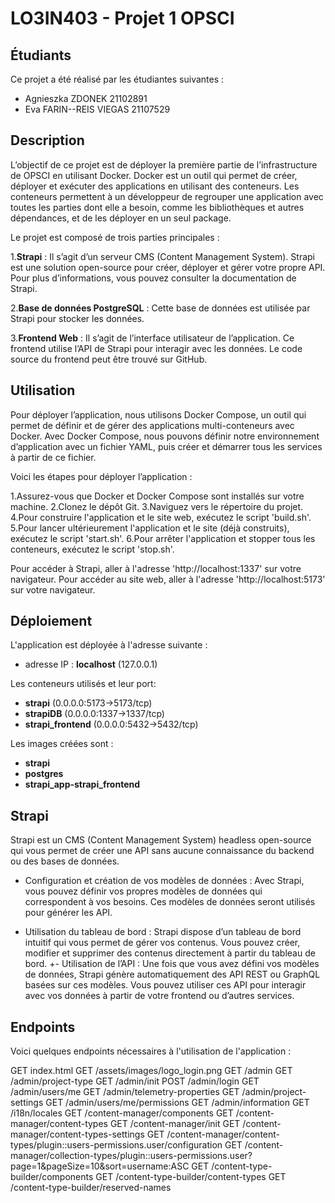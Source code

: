 # LO3IN403 - Projet 1 OPSCI

## Étudiants

Ce projet a été réalisé par les étudiantes suivantes :

- Agnieszka ZDONEK 21102891
- Eva FARIN--REIS VIEGAS 21107529


## Description

L’objectif de ce projet est de déployer la première partie de l’infrastructure de OPSCI en utilisant Docker. Docker est un outil qui permet de créer, déployer et exécuter des applications en utilisant des conteneurs. Les conteneurs permettent à un développeur de regrouper une application avec toutes les parties dont elle a besoin, comme les bibliothèques et autres dépendances, et de les déployer en un seul package.

Le projet est composé de trois parties principales :

1.**Strapi** : Il s’agit d’un serveur CMS (Content Management System). Strapi est une solution open-source pour créer, déployer et gérer votre propre API. Pour plus d’informations, vous pouvez consulter la documentation de Strapi.

2.**Base de données PostgreSQL** : Cette base de données est utilisée par Strapi pour stocker les données.

3.**Frontend Web** : Il s’agit de l’interface utilisateur de l’application. Ce frontend utilise l’API de Strapi pour interagir avec les données. Le code source du frontend peut être trouvé sur GitHub.

## Utilisation

Pour déployer l’application, nous utilisons Docker Compose, un outil qui permet de définir et de gérer des applications multi-conteneurs avec Docker. Avec Docker Compose, nous pouvons définir notre environnement d’application avec un fichier YAML, puis créer et démarrer tous les services à partir de ce fichier.

Voici les étapes pour déployer l’application :

1.Assurez-vous que Docker et Docker Compose sont installés sur votre machine.
2.Clonez le dépôt Git.
3.Naviguez vers le répertoire du projet.
4.Pour construire l'application et le site web, exécutez le script 'build.sh'.
5.Pour lancer ultérieurement l'application et le site (déjà construits), exécutez le script 'start.sh'.
6.Pour arrêter l'application et stopper tous les conteneurs, exécutez le script 'stop.sh'.

Pour accéder à Strapi, aller à l'adresse 'http://localhost:1337' sur votre navigateur.
Pour accéder au site web, aller à l'adresse 'http://localhost:5173' sur votre navigateur.

## Déploiement

L'application est déployée à l'adresse suivante :
- adresse IP : **localhost** (127.0.0.1)

Les conteneurs utilisés et leur port:
- **strapi** (0.0.0.0:5173->5173/tcp)
- **strapiDB** (0.0.0.0:1337->1337/tcp)
- **strapi_frontend** (0.0.0.0:5432->5432/tcp)

Les images créées sont :
- **strapi**
- **postgres**
- **strapi_app-strapi_frontend**

## Strapi

Strapi est un CMS (Content Management System) headless open-source qui vous permet de créer une API sans aucune connaissance du backend ou des bases de données.

- Configuration et création de vos modèles de données : Avec Strapi, vous pouvez définir vos propres modèles de données qui correspondent à vos besoins. Ces modèles de données seront utilisés pour générer les API.

- Utilisation du tableau de bord : Strapi dispose d’un tableau de bord intuitif qui vous permet de gérer vos contenus. Vous pouvez créer, modifier et supprimer des contenus directement à partir du tableau de bord.
+- Utilisation de l’API : Une fois que vous avez défini vos modèles de données, Strapi génère automatiquement des API REST ou GraphQL basées sur ces modèles. Vous pouvez utiliser ces API pour interagir avec vos données à partir de votre frontend ou d’autres services.

## Endpoints

Voici quelques endpoints nécessaires à l'utilisation de l'application :

GET index.html
GET /assets/images/logo_login.png
GET /admin
GET /admin/project-type
GET /admin/init
POST /admin/login
GET /admin/users/me
GET /admin/telemetry-properties
GET /admin/project-settings
GET /admin/users/me/permissions
GET /admin/information
GET /i18n/locales
GET /content-manager/components
GET /content-manager/content-types
GET /content-manager/init
GET /content-manager/content-types-settings
GET /content-manager/content-types/plugin::users-permissions.user/configuration
GET /content-manager/collection-types/plugin::users-permissions.user?page=1&pageSize=10&sort=username:ASC
GET /content-type-builder/components
GET /content-type-builder/content-types
GET /content-type-builder/reserved-names



